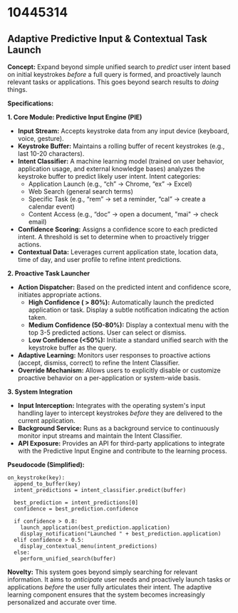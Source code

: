 # 10445314

## Adaptive Predictive Input & Contextual Task Launch

**Concept:** Expand beyond simple unified search to *predict* user intent based on initial keystrokes *before* a full query is formed, and proactively launch relevant tasks or applications. This goes beyond search results to *doing* things.

**Specifications:**

**1. Core Module: Predictive Input Engine (PIE)**

*   **Input Stream:** Accepts keystroke data from any input device (keyboard, voice, gesture).
*   **Keystroke Buffer:** Maintains a rolling buffer of recent keystrokes (e.g., last 10-20 characters).
*   **Intent Classifier:** A machine learning model (trained on user behavior, application usage, and external knowledge bases) analyzes the keystroke buffer to predict likely user intent.  Intent categories: 
    *   Application Launch (e.g., “ch” -> Chrome, “ex” -> Excel)
    *   Web Search (general search terms)
    *   Specific Task (e.g., “rem” -> set a reminder, “cal” -> create a calendar event)
    *   Content Access (e.g., “doc” -> open a document, "mai" -> check email)
*   **Confidence Scoring:**  Assigns a confidence score to each predicted intent.  A threshold is set to determine when to proactively trigger actions.
*   **Contextual Data:** Leverages current application state, location data, time of day, and user profile to refine intent predictions.

**2. Proactive Task Launcher**

*   **Action Dispatcher:** Based on the predicted intent and confidence score, initiates appropriate actions.
    *   **High Confidence ( > 80%):**  Automatically launch the predicted application or task. Display a subtle notification indicating the action taken.
    *   **Medium Confidence (50-80%):** Display a contextual menu with the top 3-5 predicted actions.  User can select or dismiss.
    *   **Low Confidence (<50%):**  Initiate a standard unified search with the keystroke buffer as the query.
*   **Adaptive Learning:** Monitors user responses to proactive actions (accept, dismiss, correct) to refine the Intent Classifier.
*   **Override Mechanism:**  Allows users to explicitly disable or customize proactive behavior on a per-application or system-wide basis.

**3. System Integration**

*   **Input Interception:**  Integrates with the operating system's input handling layer to intercept keystrokes *before* they are delivered to the current application.
*   **Background Service:** Runs as a background service to continuously monitor input streams and maintain the Intent Classifier.
*   **API Exposure:**  Provides an API for third-party applications to integrate with the Predictive Input Engine and contribute to the learning process.

**Pseudocode (Simplified):**

```
on_keystroke(key):
  append_to_buffer(key)
  intent_predictions = intent_classifier.predict(buffer)

  best_prediction = intent_predictions[0]
  confidence = best_prediction.confidence

  if confidence > 0.8:
    launch_application(best_prediction.application)
    display_notification("Launched " + best_prediction.application)
  elif confidence > 0.5:
    display_contextual_menu(intent_predictions)
  else:
    perform_unified_search(buffer)
```

**Novelty:** This system goes beyond simply searching for relevant information. It aims to *anticipate* user needs and proactively launch tasks or applications *before* the user fully articulates their intent.  The adaptive learning component ensures that the system becomes increasingly personalized and accurate over time.
